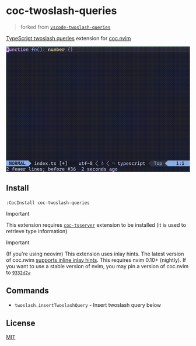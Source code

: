 # coc-twoslash-queries

> forked from [`vscode-twoslash-queries`](https://github.com/orta/vscode-twoslash-queries)

[TypeScript twoslash queries](https://www.typescriptlang.org/play?#code/MYewdgzgLgBFDuIDKAbAhhAFgRQK4FMAnATxgF4YByY-CSgKAHpGZW3WA9AfiA) extension for [coc.nvim](https://github.com/neoclide/coc.nvim)

<img src="https://raw.githubusercontent.com/auvred/coc-twoslash-queries/main/docs/example.gif" alt="coc-twoslash-queries">

## Install

`:CocInstall coc-twoslash-queries`

> [!IMPORTANT]
> This extension requires [`coc-tsserver`](https://github.com/neoclide/coc-tsserver) extension to be installed (it is used to retrieve type information)

> [!IMPORTANT]
> (If you're using neovim)
> This extension uses inlay hints. The latest version of coc.nvim [supports inline inlay hints](https://github.com/neoclide/coc.nvim/pull/4648). This requires nvim 0.10+ (nightly). If you want to use a stable version of nvim, you may pin a version of coc.nvim to [`9332d2a`](https://github.com/neoclide/coc.nvim/commit/9332d2ab1154dedc9dbcd3e1c873886abaf061a6)

## Commands

- `twoslash.insertTwoslashQuery` - Insert twoslash query below

## License

[MIT](./LICENSE)
